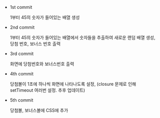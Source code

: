 * 1st commit

  1부터 45의 숫자가 들어있는 배열 생성

* 2nd commit

  1부터 45의 숫자가 들어있는 배열에서 숫자들을 추출하여 새로운 랜덤 배열 생성,
  당첨 번호, 보너스 번호 출력

* 3rd commit

  화면에 당첨번호와 보너스번호 출력

* 4th commit

  당첨볼이 1초에 하나씩 화면에 나타나도록 설정,
  (closure 문제로 인해 setTimeout 여러번 설정. 추후 업데이트)

* 5th commit
  
  당첨볼, 보너스볼에 CSS에 추가